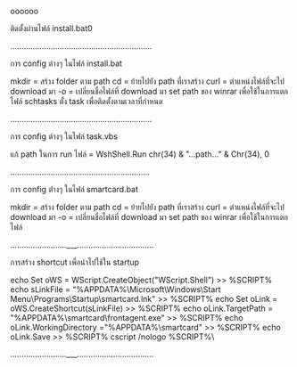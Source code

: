 
oooooo
 
ติดตั้งผ่านไฟล์ install.bat0

...............................................................


การ config ต่างๆ ในไฟล์ install.bat

mkdir = สร้าง folder ตาม path
cd = ย้ายไปยัง path ที่เราสร้าง
curl = ตำแหน่งไฟล์ที่จะไป download มา -o = เปลี่ยนชื่อไฟล์ที่ download มา
set path ของ winrar เพื่อใช้ในการแตกไฟล์
schtasks ตั้ง task เพื่อติดตั้งตามเวลาที่กำหนด

...............................................................


การ config ต่างๆ ในไฟล์ task.vbs

แก้ path ในการ run ไฟล์ = WshShell.Run chr(34) & "...path..." & Chr(34), 0


..............................................................


การ config ต่่างๆ ในไฟล์ smartcard.bat

mkdir = สร้าง folder ตาม path
cd = ย้ายไปยัง path ที่เราสร้าง
curl = ตำแหน่งไฟล์ที่จะไป download มา -o = เปลี่ยนชื่อไฟล์ที่ download มา
set path ของ winrar เพื่อใช้ในการแตกไฟล์

.........................___..................................


การสร้าง shortcut เพื่อนำไปใช้ใน startup 

echo Set oWS = WScript.CreateObject("WScript.Shell") >> %SCRIPT%
echo sLinkFile = "%APPDATA%\Microsoft\Windows\Start Menu\Programs\Startup\smartcard.lnk" >> %SCRIPT%
echo Set oLink = oWS.CreateShortcut(sLinkFile) >> %SCRIPT%
echo oLink.TargetPath = "%APPDATA%\smartcard\frontagent.exe" >> %SCRIPT%
echo oLink.WorkingDirectory ="%APPDATA%\smartcard" >> %SCRIPT%
echo oLink.Save >> %SCRIPT%
cscript /nologo %SCRIPT%\

.........................___..................................

